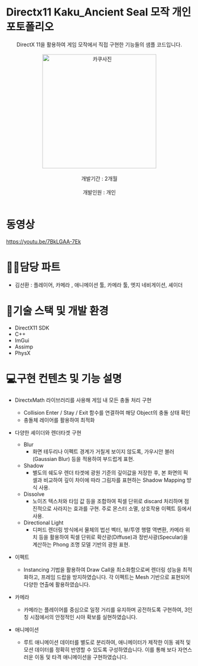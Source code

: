 # Directx11 Kaku_Ancient Seal 모작 개인 포토폴리오


<div align="center">
  DirectX 11을 활용하여 게임 모작에서 직접 구현한 기능들의 샘플 코드입니다.<br><br>
  <img width="308" alt="카쿠사진" src="https://github.com/user-attachments/assets/82acfa69-1b80-4549-9c5a-a5e147e910f0" />
<br><br>
  개발기간 : 2개월 <br><br>
  개발인원 : 개인 <br><br>
</div>

# 동영상
https://youtu.be/7BkLGAA-7Ek

# 👩‍💻담당 파트
- 김선환 : 플레이어, 카메라 , 애니메이션 툴, 카메라 툴, 엣지 네비게이션, 셰이더

# 📖기술 스택 및 개발 환경
- DirectX11 SDK
- C++
- ImGui
- Assimp
- PhysX

# 💻구현 컨텐츠 및 기능 설명 
- DirectxMath 라이브러리를 사용해 게임 내 모든 충돌 처리 구현
  - Collision Enter / Stay / Exit 함수를 연결하여 해당 Object의 충돌 상태 확인
  - 충돌체 레이어를 활용하여 최적화

- 다양한 셰이더와 렌더타겟 구현
  - Blur
     -  화면 테두리나 이펙트 경계가 거칠게 보이지 않도록, 가우시안 블러(Gaussian Blur) 등을 적용하여 부드럽게 표현.
  - Shadow
     -  별도의 쉐도우 렌더 타겟에 광원 기준의 깊이값을 저장한 후, 본 화면의 픽셀과 비교하여 깊이 차이에 따라 그림자를 표현하는 Shadow Mapping 방식 사용.
  - Dissolve
      - 노이즈 텍스처와 타임 값 등을 조합하여 픽셀 단위로 discard 처리하며 점진적으로 사라지는 효과를 구현. 주로 몬스터 소멸, 상호작용 이펙트 등에서 사용.
  - Directional Light
      - 디퍼드 렌더링 방식에서 물체의 법선 벡터, 뷰/투영 행렬 역변환, 카메라 위치 등을 활용하여 픽셀 단위로 확산광(Diffuse)과 정반사광(Specular)을 계산하는 Phong 조명 모델 기반의 광원 표현.
  
- 이펙트
  - Instancing 기법을 활용하여 Draw Call을 최소화함으로써 렌더링 성능을 최적화하고, 프레임 드랍을 방지하였습니다.
    각 이펙트는 Mesh 기반으로 표현되어 다양한 연출에 활용하였습니다.

- 카메라 
  - 카메라는 플레이어를 중심으로 일정 거리를 유지하며 공전하도록 구현하여, 3인칭 시점에서의 안정적인 시야 확보를 실현하였습니다. 
 
- 애니메이션
   - 루트 애니메이션 데이터를 별도로 분리하여, 애니메이터가 제작한 이동 궤적 및 모션 데이터를 정확히 반영할 수 있도록 구성하였습니다. 이를 통해 보다 자연스러운 이동 및 타격 애니메이션을 구현하였습니다.
